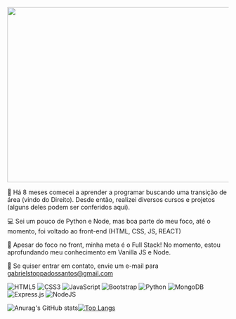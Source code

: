 
<p align="center">
  <img width="900" height="400" src="https://user-images.githubusercontent.com/80360602/139761823-4933cf3b-5d63-40ec-80c1-d523ed6cad99.gif">
</p>


👋 Há 8 meses comecei a aprender a programar buscando uma transição de área (vindo do Direito). Desde então, realizei diversos cursos e projetos (alguns deles podem ser conferidos aqui).

💻 Sei um pouco de Python e Node, mas boa parte do meu foco, até o momento, foi voltado ao front-end (HTML, CSS, JS, REACT)

🌱 Apesar do foco no front, minha meta é o Full Stack! No momento, estou aprofundando meu conhecimento em Vanilla JS e Node.

📧 Se quiser entrar em contato, envie um e-mail para gabrielstoppadossantos@gmail.com

![HTML5](https://img.shields.io/badge/html5-%23E34F26.svg?style=for-the-badge&logo=html5&logoColor=white)
![CSS3](https://img.shields.io/badge/css3-%231572B6.svg?style=for-the-badge&logo=css3&logoColor=white)
![JavaScript](https://img.shields.io/badge/javascript-%23323330.svg?style=for-the-badge&logo=javascript&logoColor=%23F7DF1E)
![Bootstrap](https://img.shields.io/badge/bootstrap-%23563D7C.svg?style=for-the-badge&logo=bootstrap&logoColor=white)
![Python](https://img.shields.io/badge/python-3670A0?style=for-the-badge&logo=python&logoColor=ffdd54)
![MongoDB](https://img.shields.io/badge/MongoDB-white?style=for-the-badge&logo=mongodb&logoColor=4EA94B)
![Express.js](https://img.shields.io/badge/express.js-%23404d59.svg?style=for-the-badge&logo=express&logoColor=%2361DAFB)
![NodeJS](https://img.shields.io/badge/node.js-6DA55F?style=for-the-badge&logo=node.js&logoColor=white)



![Anurag's GitHub stats](https://github-readme-stats.vercel.app/api?username=Arquimidio&show_icons=true&theme=radical)[![Top Langs](https://github-readme-stats.vercel.app/api/top-langs/?username=Arquimidio&layout=compact&theme=cobalt)](https://github.com/anuraghazra/github-readme-stats)





